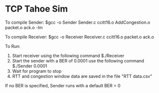 # TCP Tahoe Sim

To compile Sender:
  $gcc -o Sender Sender.c ccitt16.o AddCongestion.o packet.o ack.o -lm
  
To compile Receiver:
  $gcc -o Receiver Receiver.c ccitt16.o packet.o ack.o
  
To Run:
  1) Start receiver using the following command
    $./Receiver
  2) Start the sender with a BER of 0.0001 use the following command
    $./Sender 0.0001
  3) Wait for program to stop
  4) RTT and congestion window data are saved in the file "RTT data.csv"
  
If no BER is specified, Sender runs with a default BER = 0